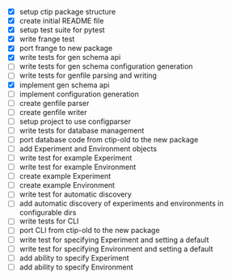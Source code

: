 - [x] setup ctip package structure
- [x] create initial README file
- [x] setup test suite for pytest
- [x] write frange test
- [x] port frange to new package
- [x] write tests for gen schema api
- [ ] write tests for gen schema configuration generation
- [ ] write tests for genfile parsing and writing
- [x] implement gen schema api
- [ ] implement configuration generation
- [ ] create genfile parser
- [ ] create genfile writer
- [ ] setup project to use configparser
- [ ] write tests for database management
- [ ] port database code from ctip-old to the new package
- [ ] add Experiment and Environment objects
- [ ] write test for example Experiment
- [ ] write test for example Environment
- [ ] create example Experiment
- [ ] create example Environment
- [ ] write test for automatic discovery
- [ ] add automatic discovery of experiments and environments in configurable dirs
- [ ] write tests for CLI
- [ ] port CLI from ctip-old to the new package
- [ ] write test for specifying Experiment and setting a default
- [ ] write test for specifying Environment and setting a default
- [ ] add ability to specify Experiment
- [ ] add ability to specify Environment
